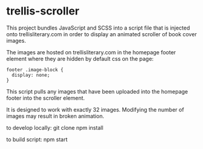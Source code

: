 # trellis-scroller

This project bundles JavaScript and SCSS into a script file that is injected onto trellisliterary.com in order to display an animated scroller of book cover images.

The images are hosted on trellisliterary.com in the homepage footer element where they are hidden by default css on the page:
```
footer .image-block {
  display: none;
}
```

This script pulls any images that have been uploaded into the homepage footer into the scroller element. 

It is designed to work with exactly 32 images. Modifying the number of images may result in broken animation.

to develop locally:
git clone
npm install

to build script:
npm start